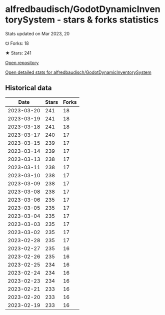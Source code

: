 # alfredbaudisch/GodotDynamicInventorySystem - stars & forks statistics

Stats updated on Mar 2023, 20

☋ Forks: 18

★ Stars: 241

[Open repository](https://github.com/alfredbaudisch/GodotDynamicInventorySystem)

[Open detailed stats for alfredbaudisch/GodotDynamicInventorySystem](https://reviewgithub.com/rep/alfredbaudisch/GodotDynamicInventorySystem)

## Historical data
| Date | Stars | Forks |
|------|-------|-------|
| 2023-03-20 | 241 | 18 | 
| 2023-03-19 | 241 | 18 | 
| 2023-03-18 | 241 | 18 | 
| 2023-03-17 | 240 | 17 | 
| 2023-03-15 | 239 | 17 | 
| 2023-03-14 | 239 | 17 | 
| 2023-03-13 | 238 | 17 | 
| 2023-03-11 | 238 | 17 | 
| 2023-03-10 | 238 | 17 | 
| 2023-03-09 | 238 | 17 | 
| 2023-03-08 | 238 | 17 | 
| 2023-03-06 | 235 | 17 | 
| 2023-03-05 | 235 | 17 | 
| 2023-03-04 | 235 | 17 | 
| 2023-03-03 | 235 | 17 | 
| 2023-03-02 | 235 | 17 | 
| 2023-02-28 | 235 | 17 | 
| 2023-02-27 | 235 | 16 | 
| 2023-02-26 | 235 | 16 | 
| 2023-02-25 | 234 | 16 | 
| 2023-02-24 | 234 | 16 | 
| 2023-02-23 | 234 | 16 | 
| 2023-02-21 | 233 | 16 | 
| 2023-02-20 | 233 | 16 | 
| 2023-02-19 | 233 | 16 | 


